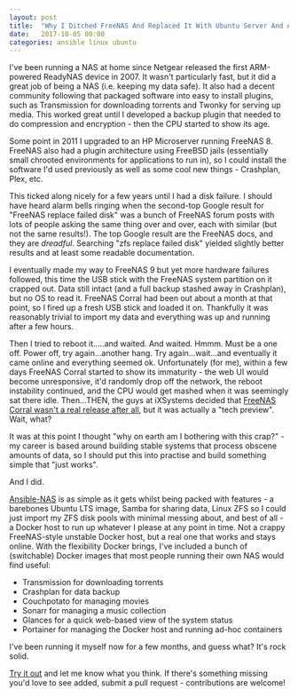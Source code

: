 ```yaml
---
layout: post
title:  "Why I Ditched FreeNAS And Replaced It With Ubuntu Server And Ansible"
date:   2017-10-05 00:00
categories: ansible linux ubuntu
---
```


I've been running a NAS at home since Netgear released the first ARM-powered ReadyNAS device in 2007. It wasn't particularly fast, 
but it did a great job of being a NAS (i.e. keeping my data safe). It also had a decent community following that packaged software 
into easy to install plugins, such as Transmission for downloading torrents and Twonky for serving up media. This worked great until 
I developed a backup plugin that needed to do compression and encryption - then the CPU started to show its age. 

Some point in 2011 I upgraded to an HP Microserver running FreeNAS 8. FreeNAS also had a plugin architecture using FreeBSD jails 
(essentially small chrooted environments for applications to run in), so I could install the software I'd used previously as well as 
some cool new things - Crashplan, Plex, etc. 

This ticked along nicely for a few years until I had a disk failure. I should have heard alarm bells ringing when the second-top Google 
result for "FreeNAS replace failed disk" was a bunch of FreeNAS forum posts with lots of people asking the same thing over and over, 
each with similar (but not the same results!). The top Google result are the FreeNAS docs, and they are *dreadful*. 
Searching "zfs replace failed disk" yielded slightly better results and at least some readable documentation.

I eventually made my way to FreeNAS 9 but yet more hardware failures followed, 
this time the USB stick with the FreeNAS system partition on it crapped out. Data still intact (and a full backup stashed 
away in Crashplan), but no OS to read it. FreeNAS Corral had been out about a month at that point, so I fired up a fresh 
USB stick and loaded it on. Thankfully it was reasonably trivial to import my data and everything was up and running after a few hours. 

Then I tried to reboot it.....and waited. And waited. Hmmm. Must be a one off. Power off, try again...another hang. 
Try again...wait...and eventually it came online and everything seemed ok. Unfortunately (for me), within a few days FreeNAS Corral 
started to show its immaturity - the web UI would become unresponsive, it'd randomly drop off the network, 
the reboot instability continued, and the CPU would get mashed when it was seemingly sat there idle. Then...THEN, the guys at 
iXSystems decided that [FreeNAS Corral wasn't a real release after all](https://www.theregister.co.uk/2017/04/18/freenas_downgrades_latest_release_to_tech_preview/), 
but it was actually a "tech preview". Wait, what?

It was at this point I thought "why on earth am I bothering with this crap?" - my career is based around building stable systems 
that process obscene amounts of data, so I should put this into practise and build something simple that "just works". 

And I did. 

[Ansible-NAS](https://github.com/davestephens/ansible-nas) is as simple as it gets whilst being packed with features - a barebones Ubuntu LTS image, Samba for sharing data, 
Linux ZFS so I could just import my ZFS disk pools with minimal messing about, and best of all - a Docker host to run up whatever 
I please at any point in time. Not a crappy FreeNAS-style unstable Docker host, but a real one that works and stays online. With the 
flexibility Docker brings, I've included a bunch of (switchable) Docker images that most people running their own NAS would find useful:

- Transmission for downloading torrents
- Crashplan for data backup
- Couchpotato for managing movies
- Sonarr for managing a music collection
- Glances for a quick web-based view of the system status
- Portainer for managing the Docker host and running ad-hoc containers

I've been running it myself now for a few months, and guess what? It's rock solid. 

[Try it out](https://github.com/davestephens/ansible-nas) and let me know what you think. If there's something missing you'd love to 
see added, submit a pull request - contributions are welcome!
